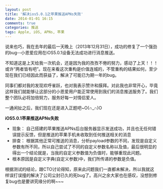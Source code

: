 ```yaml
---
layout: post
title: '解决ios5.0.1之苹果推送APNs失败'
date: 2014-01-01 16:15
comments: true
categories: 推送
tags: Apple, iOS, APNs, 苹果
---
```

说来也巧，我在去年的最后一天晚上（2013年12月31日），成功的修复了一个强劲的bug--小恩爱应用在iOS5.0.1设备无法成功进行消息推送。

不知道这是上天给我一次机会，还是因为我的孜孜不倦的努力，感动了上天！！！或许“两者皆有吧”。现在来看这次重构是价值连城的，不管重构的结果如何，至少现在我们已经因此而获益了，解决了可能已为期一年的bug。

同事们都对我的发现欢呼雀跃，也对我表示赞许和膜拜。对此我也非常开心，毕竟这样我们就能够让这部分的小恩爱用户能正常使用到我们的消息推送服务了。我们整个团队必将加倍努力，服务好每一对情侣爱人。

一通闲扯之后，我们现在还是进入正题吧~O(∩_∩)O

**iOS5.0.1苹果推送APNs失败**
- 现象： 自己搭建的苹果推送APNs后台服务器显示发送成功，并且也无任何错误提示反馈，但是推送的苹果手机未收取到任何推送相关的消息
- 排查： 根据其他正常可推送的消息，分析payload参数的不同，发现是自定义参数有所不同，所以自己尝试了不同的自定义参数名称以及值，最后很明显的得出一个结论就是，当我的自定义参数值为负值时，能够重现此问题。
- 根本原因是自定义字典(自定义参数)中，我们所传递的参数是负值。

根据测试的结论，跟CTO讨论得知，原来此问题我们一直都未解决，所以我就这样误打误撞的解决了公司尘封已久的死bug了。高兴之余大家也在感叹，没想到修复bug也是要讲究缘分的啊~~~

